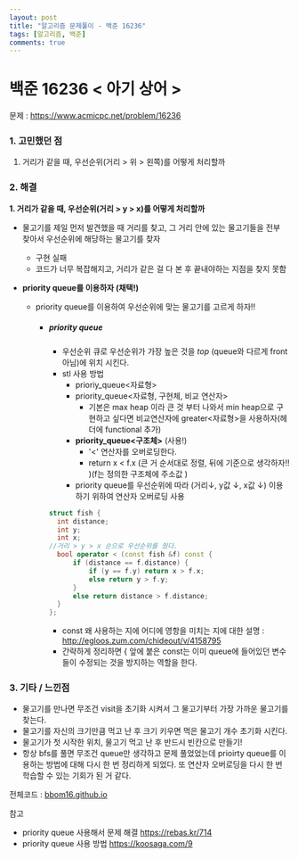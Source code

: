 ```yaml
---
layout: post
title: "알고리즘 문제풀이 - 백준 16236"
tags: [알고리즘, 백준]
comments: true
---
```




# 백준 16236 < 아기 상어 >

문제 : <https://www.acmicpc.net/problem/16236> 

### 1. 고민했던 점

1. 거리가 같을 때, 우선순위(거리 > 위 > 왼쪽)를 어떻게 처리할까



### 2. 해결

**1. 거리가 같을 때, 우선순위(거리 > y > x)를 어떻게 처리할까**

- 물고기를 제일 먼저 발견했을 때 거리를 찾고, 그 거리 안에 있는 물고기들을 전부 찾아서 우선순위에 해당하는 물고기를 찾자

  - 구현 실패
  - 코드가 너무 복잡해지고, 거리가 같은 걸 다 본 후 끝내야하는 지점을 찾지 못함

- **priority queue를 이용하자 (채택!)**

  - priority queue를 이용하여 우선순위에 맞는 물고기를 고르게 하자!! 

    - ##### priority queue

      - 우선순위 큐로 우선순위가 가장 높은 것을 *top* (queue와 다르게 front 아님)에 위치 시킨다. 
      - stl 사용 방법
        - prioriy_queue<자료형>
        - priority_queue<자료형, 구현체, 비교 연산자>
          - 기본은 max heap 이라 큰 것 부터 나와서 min heap으로 구현하고 싶다면 비교연산자에 greater<자료형>을 사용하자(헤더에 functional 추가)
        - **priority_queue<구조체>** (사용!)
          - '<' 연산자를 오버로딩한다. 
          - return x < f.x  (큰 거 순서대로 정렬, 뒤에 기준으로 생각하자!!  )(f는 정의한 구조체에 주소값 )
        - priority queue를 우선순위에 따라 (거리↓, y값 ↓, x값 ↓) 이용하기 위하여 연산자 오버로딩 사용

      ```c++
      struct fish {
      	int distance;
      	int y;
      	int x;
      //거리 > y > x 순으로 우선순위를 줬다.
      	bool operator < (const fish &f) const {
      		if (distance == f.distance) {
      			if (y == f.y) return x > f.x;
      			else return y > f.y;
      		}
      		else return distance > f.distance;
      	}
      };
      ```

      - const 왜 사용하는 지에 어디에 영항을 미치는 지에 대한 설명 : <http://egloos.zum.com/chideout/v/4158795>
      - 간략하게 정리하면 { 앞에 붙은 const는 이미 queue에 들어있던 변수들이 수정되는 것을 방지하는 역할을 한다.



### 3. 기타 / 느낀점

- 물고기를 만나면 무조건 visit을 초기화 시켜서 그 물고기부터 가장 가까운 물고기를 찾는다.
- 물고기를 자신의 크기만큼 먹고 난 후 크기 키우면 먹은 물고기 개수 초기화 시킨다.
- 물고기가 첫 시작한 위치, 물고기 먹고 난 후 반드시 빈칸으로 만들기!
- 항상 bfs를 풀면 무조건 queue만 생각하고 문제 풀었었는데 prioirty queue를 이용하는 방법에 대해 다시 한 번 정리하게 되었다. 또 연산자 오버로딩을 다시 한 번 학습할 수 있는 기회가 된 거 같다. 

전체코드 : [bbom16.github.io](https://github.com/bbom16/study_algorithm/blob/master/algorithm_2019_cplus/algorithm_2019_cplus/b16236.cpp)

참고 

- priority queue 사용해서 문제 해결 <https://rebas.kr/714>
- priority queue 사용 방법 <https://koosaga.com/9>

